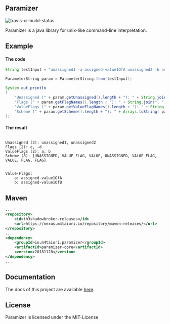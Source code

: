 ## Paramizer
![travis-ci-build-status](https://travis-ci.com/Th3Shadowbroker/Paramizer.svg?branch=master)

Paramizer is a java library for unix-like command-line interpretation.

## Example

#### The code
``` java
String testInput = "unassigned1 -a assigned-value1OfA unassigned2 -b assigned-value1OfB -c --d";

ParameterString param = ParameterString.from(testInput);

System.out.println
(
    "Unassigned (" + param.getUnassigned().length + "): " + String.join(", ", param.getUnassigned()) + "\n" +
    "Flags (" + param.getFlagNames().length + "): " + String.join(", ", param.getFlagNames()) + "\n" +
    "ValueFlags (" + param.getValueFlagNames().length + "): " + String.join(", ", param.getValueFlagNames())+ "\n" +
    "Scheme (" + param.getScheme().length + "): " + Arrays.toString( param.getScheme() ) + "\n\n"
);    
```

#### The result
```

Unassigned (2): unassigned1, unassigned2
Flags (2): c, -d
ValueFlags (2): a, b
Scheme (8): [UNASSIGNED, VALUE_FLAG, VALUE, UNASSIGNED, VALUE_FLAG, VALUE, FLAG, FLAG]


Value-Flags:
	a: assigned-value1OfA
	b: assigned-value1OfB
```

## Maven
```xml
...
<repository>
    <id>th3shadowbroker-releases</id>
    <url>https://nexus.m4taiori.io/repository/maven-releases/</url>
</repository>
...
<dependency>
    <groupId>io.m4taiori.paramizer</groupId>
    <artifactId>paramizer-core</artifactId>
    <version>20181128</version>
</dependency>
...
```

## Documentation
The docs of this project are available [here](https://docs.m4taiori.io/paramizer/).

## License
Paramizer is licensed under the MIT-License
